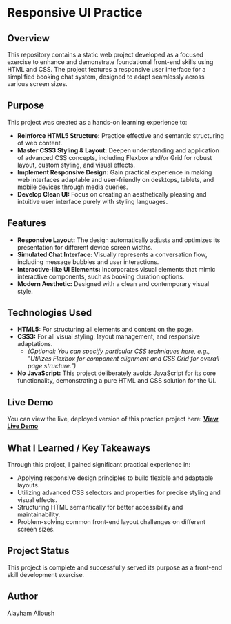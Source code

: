 # Responsive UI Practice

## Overview

This repository contains a static web project developed as a focused exercise to enhance and demonstrate foundational front-end skills using HTML and CSS. The project features a responsive user interface for a simplified booking chat system, designed to adapt seamlessly across various screen sizes.

## Purpose

This project was created as a hands-on learning experience to:

* **Reinforce HTML5 Structure:** Practice effective and semantic structuring of web content.
* **Master CSS3 Styling & Layout:** Deepen understanding and application of advanced CSS concepts, including Flexbox and/or Grid for robust layout, custom styling, and visual effects.
* **Implement Responsive Design:** Gain practical experience in making web interfaces adaptable and user-friendly on desktops, tablets, and mobile devices through media queries.
* **Develop Clean UI:** Focus on creating an aesthetically pleasing and intuitive user interface purely with styling languages.

## Features

* **Responsive Layout:** The design automatically adjusts and optimizes its presentation for different device screen widths.
* **Simulated Chat Interface:** Visually represents a conversation flow, including message bubbles and user interactions.
* **Interactive-like UI Elements:** Incorporates visual elements that mimic interactive components, such as booking duration options.
* **Modern Aesthetic:** Designed with a clean and contemporary visual style.

## Technologies Used

* **HTML5:** For structuring all elements and content on the page.
* **CSS3:** For all visual styling, layout management, and responsive adaptations.
    * *(Optional: You can specify particular CSS techniques here, e.g., "Utilizes Flexbox for component alignment and CSS Grid for overall page structure.")*
* **No JavaScript:** This project deliberately avoids JavaScript for its core functionality, demonstrating a pure HTML and CSS solution for the UI.

## Live Demo

You can view the live, deployed version of this practice project here:
**[View Live Demo](https://ayham-alloush.github.io/responsive-ui-practice/)**

## What I Learned / Key Takeaways

Through this project, I gained significant practical experience in:

* Applying responsive design principles to build flexible and adaptable layouts.
* Utilizing advanced CSS selectors and properties for precise styling and visual effects.
* Structuring HTML semantically for better accessibility and maintainability.
* Problem-solving common front-end layout challenges on different screen sizes.

## Project Status

This project is complete and successfully served its purpose as a front-end skill development exercise.

## Author

Alayham Alloush

